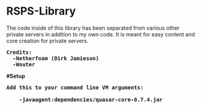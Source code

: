 # RSPS-Library
The code inside of this library has been separated from various other private servers in addition to my own code. It is meant for easy content and core creation for private servers.

<pre>
<b>Credits:
 <b> -Netherfoam (Dirk Jamieson)
 <b> -Wouter
</pre>

#Setup
<pre>
<b>Add this to your command line VM arguments:<br>
    -javaagent:dependencies/quasar-core-0.7.4.jar
</pre>
